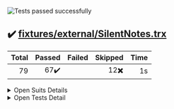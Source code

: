 ![Tests passed successfully](https://img.shields.io/badge/tests-67%20passed%2C%2012%20skipped-success)
## ✔️ <a id='user-content-r0' href='#r0'>fixtures/external/SilentNotes.trx</a>
|Total|Passed|Failed|Skipped|Time|
|---:|---:|---:|---:|---:|
|79|67✔️||12✖️|1s|
<details><summary>Open Suits Details</summary>
<p>
|Test suite|Passed|Failed|Skipped|Time|
|:---|---:|---:|---:|---:|
|[VanillaCloudStorageClientTest.CloudStorageCredentialsTest](#r0s0)|6✔️|||30ms|
|[VanillaCloudStorageClientTest.CloudStorageProviders.DropboxCloudStorageClientTest](#r0s1)|2✔️||3✖️|101ms|
|[VanillaCloudStorageClientTest.CloudStorageProviders.FtpCloudStorageClientTest](#r0s2)|4✔️||3✖️|166ms|
|[VanillaCloudStorageClientTest.CloudStorageProviders.GmxCloudStorageClientTest](#r0s3)|2✔️|||7ms|
|[VanillaCloudStorageClientTest.CloudStorageProviders.GoogleCloudStorageClientTest](#r0s4)|1✔️||3✖️|40ms|
|[VanillaCloudStorageClientTest.CloudStorageProviders.OnedriveCloudStorageClientTest](#r0s5)|1✔️||3✖️|15ms|
|[VanillaCloudStorageClientTest.CloudStorageProviders.WebdavCloudStorageClientTest](#r0s6)|5✔️|||16ms|
|[VanillaCloudStorageClientTest.CloudStorageTokenTest](#r0s7)|9✔️|||0ms|
|[VanillaCloudStorageClientTest.OAuth2.AuthorizationResponseErrorTest](#r0s8)|3✔️|||3ms|
|[VanillaCloudStorageClientTest.OAuth2.OAuth2UtilsTest](#r0s9)|9✔️|||12ms|
|[VanillaCloudStorageClientTest.OAuth2CloudStorageClientTest](#r0s10)|5✔️|||13ms|
|[VanillaCloudStorageClientTest.SecureStringExtensionsTest](#r0s11)|7✔️|||0ms|
|[VanillaCloudStorageClientTest.SerializeableCloudStorageCredentialsTest](#r0s12)|13✔️|||43ms|</p></details>
<details><summary>Open Tests Detail</summary>
<p>
#### ✔️ <a id='user-content-r0s0' href='#r0s0'>VanillaCloudStorageClientTest.CloudStorageCredentialsTest</a>
```
✔️ AreEqualWorksWithDifferentPassword
✔️ AreEqualWorksWithSameContent
✔️ CorrectlyConvertsSecureStringToString
✔️ CorrectlyConvertsStringToSecureString
✔️ ValidateAcceptsValidCredentials
✔️ ValidateRejectsInvalidCredentials
```
#### ✔️ <a id='user-content-r0s1' href='#r0s1'>VanillaCloudStorageClientTest.CloudStorageProviders.DropboxCloudStorageClientTest</a>
```
✔️ FileLifecycleWorks
✖️ ReallyDoFetchToken
✖️ ReallyDoOpenAuthorizationPageInBrowser
✖️ ReallyDoRefreshToken
✔️ ThrowsAccessDeniedExceptionWithInvalidToken
```
#### ✔️ <a id='user-content-r0s2' href='#r0s2'>VanillaCloudStorageClientTest.CloudStorageProviders.FtpCloudStorageClientTest</a>
```
✔️ FileLifecycleWorks
✔️ SanitizeCredentials_ChangesInvalidPrefix
✔️ SecureSslConnectionWorks
✔️ ThrowsWithHttpInsteadOfFtp
✖️ ThrowsWithInvalidPassword
✖️ ThrowsWithInvalidUrl
✖️ ThrowsWithInvalidUsername
```
#### ✔️ <a id='user-content-r0s3' href='#r0s3'>VanillaCloudStorageClientTest.CloudStorageProviders.GmxCloudStorageClientTest</a>
```
✔️ ChoosesCorrectUrlForGmxComEmail
✔️ ChoosesCorrectUrlForGmxNetEmail
```
#### ✔️ <a id='user-content-r0s4' href='#r0s4'>VanillaCloudStorageClientTest.CloudStorageProviders.GoogleCloudStorageClientTest</a>
```
✔️ FileLifecycleWorks
✖️ ReallyDoFetchToken
✖️ ReallyDoOpenAuthorizationPageInBrowser
✖️ ReallyDoRefreshToken
```
#### ✔️ <a id='user-content-r0s5' href='#r0s5'>VanillaCloudStorageClientTest.CloudStorageProviders.OnedriveCloudStorageClientTest</a>
```
✔️ FileLifecycleWorks
✖️ ReallyDoFetchToken
✖️ ReallyDoOpenAuthorizationPageInBrowser
✖️ ReallyDoRefreshToken
```
#### ✔️ <a id='user-content-r0s6' href='#r0s6'>VanillaCloudStorageClientTest.CloudStorageProviders.WebdavCloudStorageClientTest</a>
```
✔️ FileLifecycleWorks
✔️ ParseGmxWebdavResponseCorrectly
✔️ ParseStratoWebdavResponseCorrectly
✔️ ThrowsWithInvalidPath
✔️ ThrowsWithInvalidUsername
```
#### ✔️ <a id='user-content-r0s7' href='#r0s7'>VanillaCloudStorageClientTest.CloudStorageTokenTest</a>
```
✔️ AreEqualWorksWithNullDate
✔️ AreEqualWorksWithSameContent
✔️ NeedsRefreshReturnsFalseForTokenFlow
✔️ NeedsRefreshReturnsFalseIfNotExpired
✔️ NeedsRefreshReturnsTrueIfExpired
✔️ NeedsRefreshReturnsTrueIfNoExpirationDate
✔️ SetExpiryDateBySecondsWorks
✔️ SetExpiryDateBySecondsWorksWithNull
✔️ SetExpiryDateBySecondsWorksWithVeryShortPeriod
```
#### ✔️ <a id='user-content-r0s8' href='#r0s8'>VanillaCloudStorageClientTest.OAuth2.AuthorizationResponseErrorTest</a>
```
✔️ ParsesAllErrorCodesCorrectly
✔️ ParsesNullErrorCodeCorrectly
✔️ ParsesUnknownErrorCodeCorrectly
```
#### ✔️ <a id='user-content-r0s9' href='#r0s9'>VanillaCloudStorageClientTest.OAuth2.OAuth2UtilsTest</a>
```
✔️ BuildAuthorizationRequestUrlEscapesParameters
✔️ BuildAuthorizationRequestUrlLeavesOutOptionalParameters
✔️ BuildAuthorizationRequestUrlThrowsWithMissingRedirectUrlForTokenFlow
✔️ BuildAuthorizationRequestUrlUsesAllParameters
✔️ BuildAuthorizationRequestUrlUsesCodeVerifier
✔️ ParseRealWorldDropboxRejectResponse
✔️ ParseRealWorldDropboxSuccessResponse
✔️ ParseRealWorldGoogleRejectResponse
✔️ ParseRealWorldGoogleSuccessResponse
```
#### ✔️ <a id='user-content-r0s10' href='#r0s10'>VanillaCloudStorageClientTest.OAuth2CloudStorageClientTest</a>
```
✔️ BuildOAuth2AuthorizationRequestUrlWorks
✔️ FetchTokenCanInterpretGoogleResponse
✔️ FetchTokenReturnsNullForDeniedAccess
✔️ FetchTokenThrowsWithWrongState
✔️ RefreshTokenCanInterpretGoogleResponse
```
#### ✔️ <a id='user-content-r0s11' href='#r0s11'>VanillaCloudStorageClientTest.SecureStringExtensionsTest</a>
```
✔️ AreEqualsWorksCorrectly
✔️ CorrectlyConvertsSecureStringToString
✔️ CorrectlyConvertsSecureStringToUnicodeBytes
✔️ CorrectlyConvertsSecureStringToUtf8Bytes
✔️ CorrectlyConvertsStringToSecureString
✔️ CorrectlyConvertsUnicodeBytesToSecureString
✔️ CorrectlyConvertsUtf8BytesToSecureString
```
#### ✔️ <a id='user-content-r0s12' href='#r0s12'>VanillaCloudStorageClientTest.SerializeableCloudStorageCredentialsTest</a>
```
✔️ DecryptAfterDesrializationCanReadAllPropertiesBack
✔️ DecryptAfterDesrializationRespectsNullProperties
✔️ EncryptBeforeSerializationProtectsAllNecessaryProperties
✔️ EncryptBeforeSerializationRespectsNullProperties
✔️ SerializedDatacontractCanBeReadBack
✔️ SerializedDatacontractDoesNotContainNullProperties
✔️ SerializedDatacontractDoesNotContainPlaintextData
✔️ SerializedJsonCanBeReadBack
✔️ SerializedJsonDoesNotContainNullProperties
✔️ SerializedJsonDoesNotContainPlaintextData
✔️ SerializedXmlCanBeReadBack
✔️ SerializedXmlDoesNotContainNullProperties
✔️ SerializedXmlDoesNotContainPlaintextData
```</p></details>